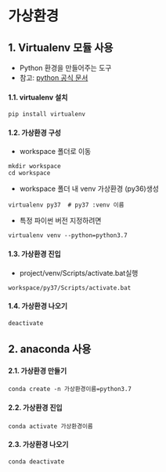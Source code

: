 # 가상환경


## 1. Virtualenv 모듈 사용
- Python 환경을 만들어주는 도구
- 참고: [python 공식 문서](https://docs.python.org/ko/3.7/tutorial/venv.html)


#### 1.1. virtualenv 설치
```
pip install virtualenv
```

#### 1.2. 가상환경 구성
- workspace 폴더로 이동 
```
mkdir workspace
cd workspace
```
- workspace 폴더 내 venv 가상환경 (py36)생성
```
virtualenv py37  # py37 :venv 이름
```
- 특정 파이썬 버전 지정하려면
```
virtualenv venv --python=python3.7
```
#### 1.3. 가상환경 진입
- project/venv/Scripts/activate.bat실행
```
workspace/py37/Scripts/activate.bat
```

#### 1.4. 가상환경 나오기
```
deactivate
```



## 2. anaconda 사용

#### 2.1. 가상환경 만들기
```
conda create -n 가상환경이름=python3.7
```

#### 2.2. 가상환경 진입
```
conda activate 가상환경이름
```
#### 2.3. 가상환경 나오기
```
conda deactivate
```

